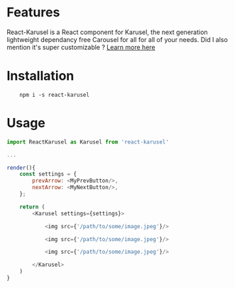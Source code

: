 # Features

React-Karusel is a React component for Karusel, the next generation lightweight dependancy free Carousel for all for all of your needs. Did I also mention it's super customizable ? [Learn more here]('https://www.npmjs.com/package/karusel')

# Installation

```shell
	npm i -s react-karusel
```

# Usage

```js
import ReactKarusel as Karusel from 'react-karusel'

...

render(){
	const settings = {
		prevArrow: <MyPrevButton/>,
		nextArrow: <MyNextButton/>,
	};

	return (
		<Karusel settings={settings}>

			<img src={'/path/to/some/image.jpeg'}/>

			<img src={'/path/to/some/image.jpeg'}/>

			<img src={'/path/to/some/image.jpeg'}/>

		</Karusel>
	)
}
```
